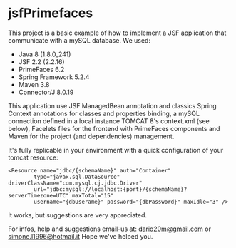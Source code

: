 # jsfPrimefaces
This project is a basic example of how to implement a JSF application that communicate with a mySQL database.
We used:
- Java 8 (1.8.0_241)
- JSF 2.2 (2.2.16)
- PrimeFaces 6.2
- Spring Framework 5.2.4
- Maven 3.8
- Connector/J 8.0.19 

This application use JSF ManagedBean annotation and classics Spring Context annotations for classes and properties binding, a mySQL connection defined in a local instance TOMCAT 8's context.xml (see below), Facelets files for the frontend with PrimeFaces components and Maven for the project (and dependencies) management.

It's fully replicable in your environment with a quick configuration of your tomcat resource:
```
<Resource name="jdbc/{schemaName}" auth="Container"
		type="javax.sql.DataSource" driverClassName="com.mysql.cj.jdbc.Driver"
		url="jdbc:mysql://localhost:{port}/{schemaName}?serverTimezone=UTC" maxTotal="15"
		username="{dbUserame}" password="{dbPassword}" maxIdle="3" />
```
It works, but suggestions are very appreciated.

For infos, help and suggestions email-us at: dario20m@gmail.com or simone.l1996@hotmail.it
Hope we've helped you.
